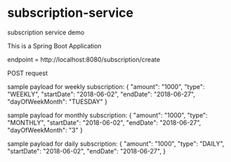# subscription-service
 subscription service demo
 
 This is a Spring Boot Application
 
 endpoint = http://localhost:8080/subscription/create
 
 POST request
 
 sample payload for weekly subscription:
 {
  "amount": "1000",
  "type": "WEEKLY",
  "startDate": "2018-06-02",
  "endDate": "2018-06-27",
  "dayOfWeekMonth": "TUESDAY"
}

sample payload for monthly subscription:
 {
  "amount": "1000",
  "type": "MONTHLY",
  "startDate": "2018-06-02",
  "endDate": "2018-06-27",
  "dayOfWeekMonth": "3"
}

sample payload for daily subscription:
 {
  "amount": "1000",
  "type": "DAILY",
  "startDate": "2018-06-02",
  "endDate": "2018-06-27",
}

